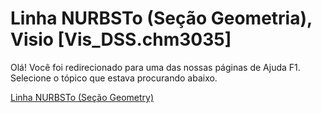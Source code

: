 
# Linha NURBSTo (Seção Geometria), Visio [Vis_DSS.chm3035]

Olá! Você foi redirecionado para uma das nossas páginas de Ajuda F1. Selecione o tópico que estava procurando abaixo.

[Linha NURBSTo (Seção Geometry)](http://msdn.microsoft.com/library/7e47acfe-5ec0-3689-eb89-0168f596a739%28Office.15%29.aspx)
